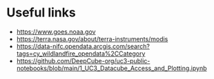 # Useful links
- https://www.goes.noaa.gov
- https://terra.nasa.gov/about/terra-instruments/modis 
- https://data-nifc.opendata.arcgis.com/search?tags=cy_wildlandfire_opendata%2CCategory 
- https://github.com/DeepCube-org/uc3-public-notebooks/blob/main/1_UC3_Datacube_Access_and_Plotting.ipynb

